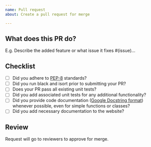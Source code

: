```yaml
---
name: Pull request
about: Create a pull request for merge

---
```


## What does this PR do?
E.g. Describe the added feature or what issue it fixes #(issue)...

## Checklist
  - [ ] Did you adhere to [PEP-8](https://www.python.org/dev/peps/pep-0008/) standards?
  - [ ] Did you run black and isort prior to submitting your PR? 
  - [ ] Does your PR pass all existing unit tests?
  - [ ] Did you add associated unit tests for any additional functionality?
  - [ ] Did you provide code documentation ([Google Docstring format](https://google.github.io/styleguide/pyguide.html)) whenever possible, even for simple functions or classes?
  - [ ] Did you add necessary documentation to the website?

## Review
Request will go to reviewers to approve for merge.